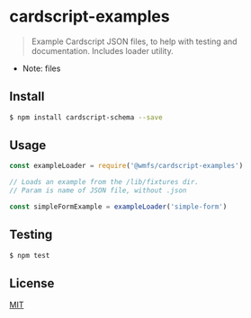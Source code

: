 # cardscript-examples

> Example Cardscript JSON files, to help with testing and documentation. Includes loader utility.

* Note: files

## <a name="install"></a>Install
```bash
$ npm install cardscript-schema --save
```

## <a name="usage"></a>Usage

```javascript
const exampleLoader = require('@wmfs/cardscript-examples')

// Loads an example from the /lib/fixtures dir.
// Param is name of JSON file, without .json

const simpleFormExample = exampleLoader('simple-form')

```

## <a name="test"></a>Testing

```bash
$ npm test
```

## <a name="license"></a>License
[MIT](https://github.com/wmfs/cardscript/blob/master/LICENSE)
